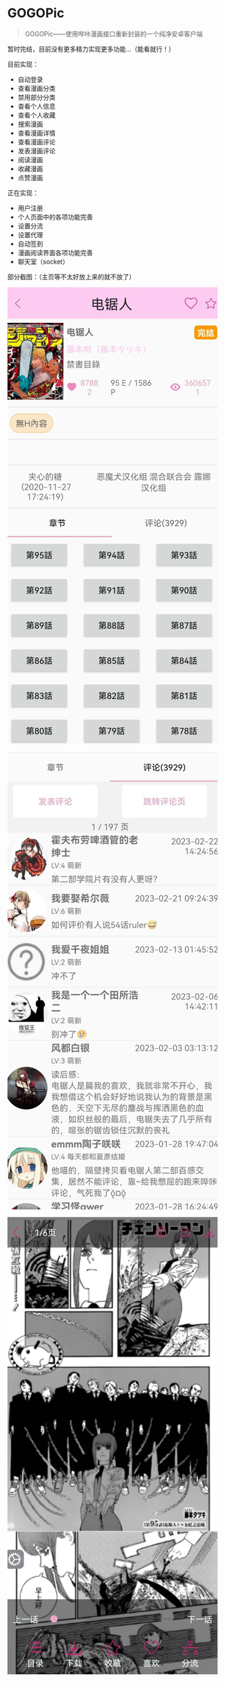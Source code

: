 # GOGOPic

> GOGOPic——使用哔咔漫画接口重新封装的一个纯净安卓客户端

暂时完结，目前没有更多精力实现更多功能...（能看就行！）

目前实现：
- 自动登录
- 查看漫画分类
- 禁用部分分类
- 查看个人信息
- 查看个人收藏
- 搜索漫画
- 查看漫画详情
- 查看漫画评论
- 发表漫画评论
- 阅读漫画
- 收藏漫画
- 点赞漫画

正在实现：
- 用户注册
- 个人页面中的各项功能完善
- 设置分流
- 设置代理
- 自动签到
- 漫画阅读界面各项功能完善
- 聊天室（socket）

部分截图：（主页等不太好放上来的就不放了）

![show1](/imgs/show1.jpg)

![show2](/imgs/show2.jpg)

![show3](/imgs/show3.jpg)